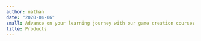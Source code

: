 ```yaml
---
author: nathan
date: "2020-04-06"
small: Advance on your learning journey with our game creation courses
title: Products
---
```

